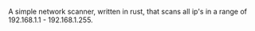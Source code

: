 A simple network scanner, written in rust, that scans all ip's in a range of 192.168.1.1 - 192.168.1.255.
